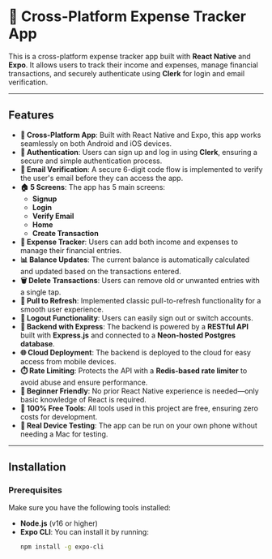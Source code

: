 # 📱 Cross-Platform Expense Tracker App

This is a cross-platform expense tracker app built with **React Native** and **Expo**. It allows users to track their income and expenses, manage financial transactions, and securely authenticate using **Clerk** for login and email verification.

---

## Features

- **📱 Cross-Platform App**: Built with React Native and Expo, this app works seamlessly on both Android and iOS devices.
- **🔐 Authentication**: Users can sign up and log in using **Clerk**, ensuring a secure and simple authentication process.
- **📩 Email Verification**: A secure 6-digit code flow is implemented to verify the user's email before they can access the app.
- **🏠 5 Screens**: The app has 5 main screens:
  - **Signup**
  - **Login**
  - **Verify Email**
  - **Home**
  - **Create Transaction**
- **💸 Expense Tracker**: Users can add both income and expenses to manage their financial entries.
- **📊 Balance Updates**: The current balance is automatically calculated and updated based on the transactions entered.
- **🗑️ Delete Transactions**: Users can remove old or unwanted entries with a single tap.
- **🔄 Pull to Refresh**: Implemented classic pull-to-refresh functionality for a smooth user experience.
- **🚪 Logout Functionality**: Users can easily sign out or switch accounts.
- **🧰 Backend with Express**: The backend is powered by a **RESTful API** built with **Express.js** and connected to a **Neon-hosted Postgres database**.
- **🌐 Cloud Deployment**: The backend is deployed to the cloud for easy access from mobile devices.
- **⏱️ Rate Limiting**: Protects the API with a **Redis-based rate limiter** to avoid abuse and ensure performance.
- **🧠 Beginner Friendly**: No prior React Native experience is needed—only basic knowledge of React is required.
- **💸 100% Free Tools**: All tools used in this project are free, ensuring zero costs for development.
- **🧪 Real Device Testing**: The app can be run on your own phone without needing a Mac for testing.

---

## Installation

### Prerequisites

Make sure you have the following tools installed:
- **Node.js** (v16 or higher)
- **Expo CLI**: You can install it by running:
  ```bash
  npm install -g expo-cli
